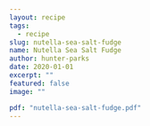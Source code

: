 ```yaml
---
layout: recipe
tags:
  - recipe
slug: nutella-sea-salt-fudge
name: Nutella Sea Salt Fudge
author: hunter-parks
date: 2020-01-01
excerpt: ""
featured: false
image: ""

pdf: "nutella-sea-salt-fudge.pdf"
---
```

